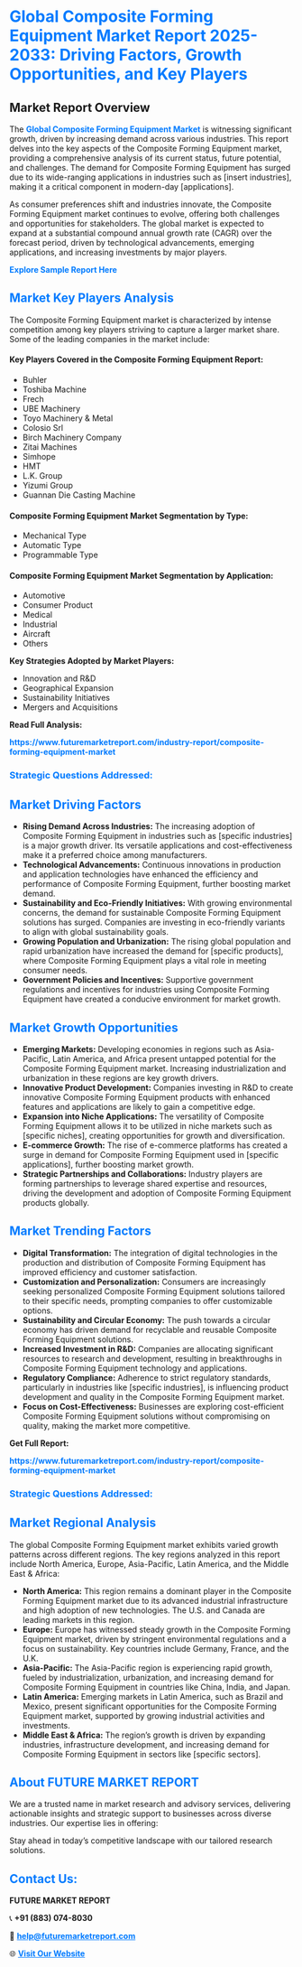 <h1 style="color: #007BFF;">Global Composite Forming Equipment Market Report 2025-2033: Driving Factors, Growth Opportunities, and Key Players</h1>

<section id="overview">
<h2>Market Report Overview</h2>
<p>The <a href="https://www.futuremarketreport.com/industry-report/composite-forming-equipment-market" style="color: #007BFF; text-decoration: none;"><strong>Global Composite Forming Equipment Market</strong></a> is witnessing significant growth, driven by increasing demand across various industries. This report delves into the key aspects of the Composite Forming Equipment market, providing a comprehensive analysis of its current status, future potential, and challenges. The demand for Composite Forming Equipment has surged due to its wide-ranging applications in industries such as [insert industries], making it a critical component in modern-day [applications].</p>
<p>As consumer preferences shift and industries innovate, the Composite Forming Equipment market continues to evolve, offering both challenges and opportunities for stakeholders. The global market is expected to expand at a substantial compound annual growth rate (CAGR) over the forecast period, driven by technological advancements, emerging applications, and increasing investments by major players.</p>
</section>

<section id="overview">
<p><a href="https://www.futuremarketreport.com/request-sample/reportId=42605" style="color: #007BFF; text-decoration: none;"><strong>Explore Sample Report Here</strong></a></p>
</section>

<section id="key-players">
<h2 style="color: #007BFF;">Market Key Players Analysis</h2>
<p>The Composite Forming Equipment market is characterized by intense competition among key players striving to capture a larger market share. Some of the leading companies in the market include:</p>
<h4>Key Players Covered in the Composite Forming Equipment Report:</h4>
<ul><li>Buhler</li><li>Toshiba Machine</li><li>Frech</li><li>UBE Machinery</li><li>Toyo Machinery &amp; Metal</li><li>Colosio Srl</li><li>Birch Machinery Company</li><li>Zitai Machines</li><li>Simhope</li><li>HMT</li><li>L.K. Group</li><li>Yizumi Group</li><li>Guannan Die Casting Machine</li></ul>
<h4>Composite Forming Equipment Market Segmentation by Type:</h4>
<ul><li>Mechanical Type</li><li>Automatic Type</li><li>Programmable Type</li></ul>

<h4>Composite Forming Equipment Market Segmentation by Application:</h4>
<ul><li>Automotive</li><li>Consumer Product</li><li>Medical</li><li>Industrial</li><li>Aircraft</li><li>Others</li></ul>
<p><strong>Key Strategies Adopted by Market Players:</strong></p>
<ul>
<li>Innovation and R&D</li>
<li>Geographical Expansion</li>
<li>Sustainability Initiatives</li>
<li>Mergers and Acquisitions</li>
</ul>
</section>

<section>
<p><strong>Read Full Analysis: </strong></p><a href="https://www.futuremarketreport.com/industry-report/composite-forming-equipment-market" style="color: #007BFF; text-decoration: none;"><strong>https://www.futuremarketreport.com/industry-report/composite-forming-equipment-market</strong></a>
<h3 style="color: #007BFF;">Strategic Questions Addressed:</h3>
</section>

<section id="driving-factors">
<h2 style="color: #007BFF;">Market Driving Factors</h2>
<ul>
<li><strong>Rising Demand Across Industries:</strong> The increasing adoption of Composite Forming Equipment in industries such as [specific industries] is a major growth driver. Its versatile applications and cost-effectiveness make it a preferred choice among manufacturers.</li>
<li><strong>Technological Advancements:</strong> Continuous innovations in production and application technologies have enhanced the efficiency and performance of Composite Forming Equipment, further boosting market demand.</li>
<li><strong>Sustainability and Eco-Friendly Initiatives:</strong> With growing environmental concerns, the demand for sustainable Composite Forming Equipment solutions has surged. Companies are investing in eco-friendly variants to align with global sustainability goals.</li>
<li><strong>Growing Population and Urbanization:</strong> The rising global population and rapid urbanization have increased the demand for [specific products], where Composite Forming Equipment plays a vital role in meeting consumer needs.</li>
<li><strong>Government Policies and Incentives:</strong> Supportive government regulations and incentives for industries using Composite Forming Equipment have created a conducive environment for market growth.</li>
</ul>
</section>

<section id="growth-opportunities">
<h2 style="color: #007BFF;">Market Growth Opportunities</h2>
<ul>
<li><strong>Emerging Markets:</strong> Developing economies in regions such as Asia-Pacific, Latin America, and Africa present untapped potential for the Composite Forming Equipment market. Increasing industrialization and urbanization in these regions are key growth drivers.</li>
<li><strong>Innovative Product Development:</strong> Companies investing in R&D to create innovative Composite Forming Equipment products with enhanced features and applications are likely to gain a competitive edge.</li>
<li><strong>Expansion into Niche Applications:</strong> The versatility of Composite Forming Equipment allows it to be utilized in niche markets such as [specific niches], creating opportunities for growth and diversification.</li>
<li><strong>E-commerce Growth:</strong> The rise of e-commerce platforms has created a surge in demand for Composite Forming Equipment used in [specific applications], further boosting market growth.</li>
<li><strong>Strategic Partnerships and Collaborations:</strong> Industry players are forming partnerships to leverage shared expertise and resources, driving the development and adoption of Composite Forming Equipment products globally.</li>
</ul>
</section>

<section id="trending-factors">
<h2 style="color: #007BFF;">Market Trending Factors</h2>
<ul>
<li><strong>Digital Transformation:</strong> The integration of digital technologies in the production and distribution of Composite Forming Equipment has improved efficiency and customer satisfaction.</li>
<li><strong>Customization and Personalization:</strong> Consumers are increasingly seeking personalized Composite Forming Equipment solutions tailored to their specific needs, prompting companies to offer customizable options.</li>
<li><strong>Sustainability and Circular Economy:</strong> The push towards a circular economy has driven demand for recyclable and reusable Composite Forming Equipment solutions.</li>
<li><strong>Increased Investment in R&D:</strong> Companies are allocating significant resources to research and development, resulting in breakthroughs in Composite Forming Equipment technology and applications.</li>
<li><strong>Regulatory Compliance:</strong> Adherence to strict regulatory standards, particularly in industries like [specific industries], is influencing product development and quality in the Composite Forming Equipment market.</li>
<li><strong>Focus on Cost-Effectiveness:</strong> Businesses are exploring cost-efficient Composite Forming Equipment solutions without compromising on quality, making the market more competitive.</li>
</ul>
</section>

<section>
<p><strong>Get Full Report: </strong></p><a href="https://www.futuremarketreport.com/industry-report/composite-forming-equipment-market" style="color: #007BFF; text-decoration: none;"><strong>https://www.futuremarketreport.com/industry-report/composite-forming-equipment-market</strong></a>
<h3 style="color: #007BFF;">Strategic Questions Addressed:</h3>
</section>


<section id="regional-analysis">
<h2 style="color: #007BFF;">Market Regional Analysis</h2>
<p>The global Composite Forming Equipment market exhibits varied growth patterns across different regions. The key regions analyzed in this report include North America, Europe, Asia-Pacific, Latin America, and the Middle East & Africa:</p>
<ul>
<li><strong>North America:</strong> This region remains a dominant player in the Composite Forming Equipment market due to its advanced industrial infrastructure and high adoption of new technologies. The U.S. and Canada are leading markets in this region.</li>
<li><strong>Europe:</strong> Europe has witnessed steady growth in the Composite Forming Equipment market, driven by stringent environmental regulations and a focus on sustainability. Key countries include Germany, France, and the U.K.</li>
<li><strong>Asia-Pacific:</strong> The Asia-Pacific region is experiencing rapid growth, fueled by industrialization, urbanization, and increasing demand for Composite Forming Equipment in countries like China, India, and Japan.</li>
<li><strong>Latin America:</strong> Emerging markets in Latin America, such as Brazil and Mexico, present significant opportunities for the Composite Forming Equipment market, supported by growing industrial activities and investments.</li>
<li><strong>Middle East & Africa:</strong> The region’s growth is driven by expanding industries, infrastructure development, and increasing demand for Composite Forming Equipment in sectors like [specific sectors].</li>
</ul>
</section>

<footer>
<h2 style="color: #007BFF;">About FUTURE MARKET REPORT</h2>
<p>We are a trusted name in market research and advisory services, delivering actionable insights and strategic support to businesses across diverse industries. Our expertise lies in offering:</p>

<p>Stay ahead in today’s competitive landscape with our tailored research solutions.</p>

<h2 style="color: #007BFF;">Contact Us:</h2>
<p><strong>FUTURE MARKET REPORT</strong></p>
<p>📞 <strong>+91 (883) 074-8030</strong></p>
<p>📧 <strong><a href="mailto:help@futuremarketreport.com" style="color: #007BFF;">help@futuremarketreport.com</a></strong></p>
<p>🌐 <strong><a href="https://www.futuremarketreport.com/" style="color: #007BFF;">Visit Our Website</a></strong></p>
</footer>